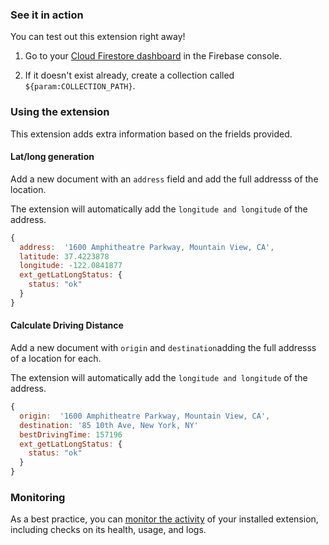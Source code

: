 ### See it in action

You can test out this extension right away!

1.  Go to your [Cloud Firestore dashboard](https://console.firebase.google.com/project/${param:PROJECT_ID}/firestore/data) in the Firebase console.

1.  If it doesn't exist already, create a collection called `${param:COLLECTION_PATH}`.


### Using the extension

This extension adds extra information based on the frields provided.


#### Lat/long generation

Add a new document with an `address` field and add the full addresss of the location.

The extension will automatically add the `longitude and longitude` of the address.

```js
{
  address:  '1600 Amphitheatre Parkway, Mountain View, CA',
  latitude: 37.4223878
  longitude: -122.0841877
  ext_getLatLongStatus: {
    status: "ok"
  }
}
```

#### Calculate Driving Distance

Add a new document with `origin` and `destination`adding the full addresss of a location for each.

The extension will automatically add the `longitude and longitude` of the address.

```js
{
  origin:  '1600 Amphitheatre Parkway, Mountain View, CA',
  destination: '85 10th Ave, New York, NY' 
  bestDrivingTime: 157196
  ext_getLatLongStatus: {
    status: "ok"
  }
}
```

### Monitoring

As a best practice, you can [monitor the activity](https://firebase.google.com/docs/extensions/manage-installed-extensions#monitor) of your installed extension, including checks on its health, usage, and logs.